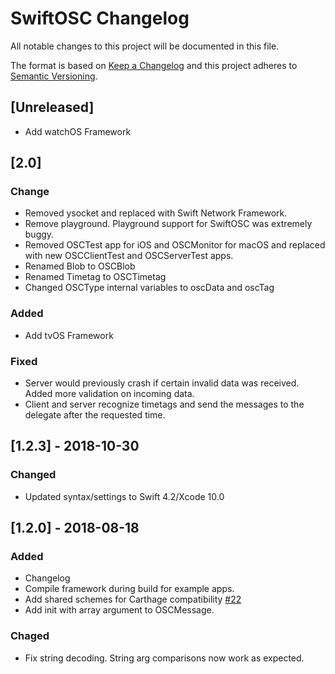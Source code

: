 #  SwiftOSC Changelog

All notable changes to this project will be documented in this file.

The format is based on [Keep a Changelog](http://keepachangelog.com/en/1.0.0/)
and this project adheres to [Semantic Versioning](http://semver.org/spec/v2.0.0.html).

## [Unreleased]
 - Add watchOS Framework


## [2.0]
### Change
- Removed ysocket and replaced with Swift Network Framework.
- Remove playground. Playground support for SwiftOSC was extremely buggy.
- Removed OSCTest app for iOS and OSCMonitor for macOS and replaced with new OSCClientTest and OSCServerTest apps. 
- Renamed Blob to OSCBlob
- Renamed Timetag to OSCTimetag
- Changed OSCType internal variables to oscData and oscTag

### Added
- Add tvOS Framework

### Fixed
 - Server would previously crash if certain invalid data was received.  Added more validation on incoming data. 
 - Client and server recognize timetags and send the messages to the delegate after the requested time.

## [1.2.3] - 2018-10-30
### Changed
- Updated syntax/settings to Swift 4.2/Xcode 10.0

## [1.2.0] - 2018-08-18
### Added
- Changelog
- Compile framework during build for example apps.
- Add shared schemes for Carthage compatibility [#22](https://github.com/devinroth/SwiftOSC/pull/22)
- Add init with array argument to OSCMessage.

### Chaged
- Fix string decoding. String arg comparisons now work as expected.
 
